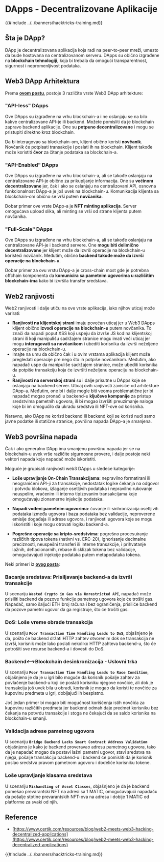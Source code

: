 # DApps - Decentralizovane Aplikacije

{{#include ../../banners/hacktricks-training.md}}

## Šta je DApp?

DApp je decentralizovana aplikacija koja radi na peer-to-peer mreži, umesto da bude hostovana na centralizovanom serveru. DApps su obično izgrađene na **blockchain tehnologiji**, koja bi trebala da omogući transparentnost, sigurnost i nepromenljivost podataka.

## Web3 DApp Arhitektura

Prema [**ovom postu**](https://www.certik.com/resources/blog/web2-meets-web3-hacking-decentralized-applications), postoje 3 različite vrste Web3 DApp arhitekture:

### "API-less" DApps

Ove DApps su izgrađene na vrhu blockchain-a i ne oslanjaju se na bilo kakve centralizovane API-je ili backend. Možete pomisliti da je blockchain zapravo backend aplikacije. One su **potpuno decentralizovane** i mogu se pristupiti direktno kroz blockchain.

Da bi interagovao sa blockchain-om, klijent obično koristi **novčanik**. Novčanik će potpisati transakcije i poslati ih na blockchain. Klijent takođe može koristiti **čvor** za čitanje podataka sa blockchain-a.

### "API-Enabled" DApps

Ove DApps su izgrađene na vrhu blockchain-a, ali se takođe oslanjaju na centralizovane API-je obično za prikupljanje informacija. One su **većinom decentralizovane** jer, čak i ako se oslanjaju na centralizovani API, osnovna funkcionalnost DApp-a je još uvek na blockchain-u. Komunikacija klijenta sa blockchain-om obično se vrši putem **novčanika**.

Dobar primer ove vrste DApp-a je **NFT minting aplikacija**. Server omogućava upload slika, ali minting se vrši od strane klijenta putem novčanika.

### "Full-Scale" DApps

Ove DApps su izgrađene na vrhu blockchain-a, ali se takođe oslanjaju na centralizovane API-je i backend servere. One **mogu biti delimično decentralizovane** jer klijent može da izvrši operacije na blockchain-u koristeći novčanik. Međutim, obično **backend takođe može da izvrši operacije na blockchain-u**.

Dobar primer za ovu vrstu DApp-a je cross-chain most gde je potrebna offchain komponenta da **komunicira sa pametnim ugovorima u različitim blockchain-ima** kako bi izvršila transfer sredstava.

## Web2 ranjivosti

Web2 ranjivosti i dalje utiču na ove vrste aplikacija, iako njihov uticaj može varirati:

- **Ranjivosti na klijentskoj strani** imaju povećan uticaj jer u Web3 DApps klijent obično **izvodi operacije na blockchain-u** putem novčanika. To znači da napadi poput XSS koji uspeju da izvrše JS kod na klijentskoj strani ili koji manipulišu sadržajem stranice mogu imati veći uticaj jer mogu **interagovati sa novčanikom** i ubediti korisnika da izvrši neželjene operacije na blockchain-u.
- Imajte na umu da obično čak i u ovim vrstama aplikacija klijent može pregledati operacije pre nego što ih potpiše novčanikom. Međutim, ako napadač uspe da manipuliše sadržajem stranice, može ubediti korisnika da potpiše transakciju koja će izvršiti neželjenu operaciju na blockchain-u.
- **Ranjivosti na serverskoj strani** su i dalje prisutne u DApps koje se oslanjaju na backend server. Uticaj ovih ranjivosti zavisiće od arhitekture DApp-a. Međutim, one bi i dalje mogle biti veoma problematične jer bi napadač mogao pronaći u backend-u **ključeve kompanije** za pristup sredstvima pametnih ugovora, ili bi mogao izvršiti preuzimanje naloga koje bi im omogućilo da ukradu sredstva ili NFT-ove od korisnika.

Naravno, ako DApp ne koristi backend ili backend koji se koristi nudi samo javne podatke ili statične stranice, površina napada DApp-a je smanjena.

## Web3 površina napada

Čak i ako generalno DApp ima smanjenu površinu napada jer se na blockchain-u uvek vrše različite sigurnosne provere, i dalje postoje neki vektori napada koje napadač može iskoristiti.

Moguće je grupisati ranjivosti web3 DApps u sledeće kategorije:

- **Loše upravljanje On-Chain Transakcijama**: nepravilno formatirani ili neograničeni API-ji za transakcije, nedostatak logike čekanja na odgovor i potvrdu blokova, izlaganje osetljivih podataka i nepravilno rukovanje neuspelim, vraćenim ili interno tipizovanim transakcijama koje omogućavaju zlonamerne injekcije podataka.

- **Napadi vođeni pametnim ugovorima**: čuvanje ili sinhronizacija osetljivih podataka između ugovora i baza podataka bez validacije, neproverene emisije događaja ili adrese ugovora, i ranjivosti ugovora koje se mogu iskoristiti i koje mogu otrovati logiku backend-a.

- **Pogrešne operacije sa kripto-sredstvima**: pogrešno procesuiranje različitih tipova tokena (nativni vs. ERC-20), ignorisanje decimalne preciznosti, neuspešni transferi ili interne transakcije, i prihvatanje lažnih, deflacionarnih, rebase ili sklizak tokena bez validacije, omogućavajući injekcije podataka putem metapodataka tokena.

Neki primeri iz [**ovog posta**](https://www.certik.com/resources/blog/web2-meets-web3-hacking-decentralized-applications):

### Bacanje sredstava: Prisiljavanje backend-a da izvrši transakcije

U scenariju **`Wasted Crypto in Gas via Unrestricted API`**, napadač može prisiliti backend da pozove funkcije pametnog ugovora koje će trošiti gas. Napadač, samo šaljući ETH broj računa i bez ograničenja, prisiliće backend da pozove pametni ugovor da ga registruje, što će trošiti gas.

### DoS: Loše vreme obrade transakcija

U scenariju **`Poor Transaction Time Handling Leads to DoS`**, objašnjeno je da, pošto će backend držati HTTP zahtev otvorenim dok se transakcija ne izvrši, korisnik može lako poslati nekoliko HTTP zahteva backend-u, što će potrošiti sve resurse backend-a i dovesti do DoS.

### Backend<-->Blockchain desinkronizacija - Uslovni trka

U scenariju **`Poor Transaction Time Handling Leads to Race Condition`**, objašnjeno je da je u igri bilo moguće da korisnik pošalje zahtev za povlačenje backend-u koji će poslati korisniku njegove novčiće, ali dok je transakcija još uvek bila u obradi, korisnik je mogao da koristi te novčiće za kupovinu predmeta u igri, dobijajući ih besplatno.

Još jedan primer bi mogao biti mogućnost korišćenja istih novčića za kupovinu različitih predmeta jer backend odmah daje predmet korisniku bez čekanja na potvrdu transakcije i stoga ne čekajući da se saldo korisnika na blockchain-u smanji.

### Validacija adrese pametnog ugovora

U scenariju **`Bridge Backend Lacks Smart Contract Address Validation`** objašnjeno je kako je backend proveravao adresu pametnog ugovora, tako da je napadač mogao da postavi lažni pametni ugovor, stavi sredstva na njega, pošalje transakciju backend-u i backend će pomisliti da je korisnik poslao sredstva pravom pametnom ugovoru i dodeliće korisniku tokene.

### Loše upravljanje klasama sredstava

U scenariju **`Mishandling of Asset Classes`**, objašnjeno je da je backend pomešao prevarantski NFT na adresi sa 1 MATIC, omogućavajući napadaču da pošalje stotine prevarantskih NFT-ova na adresu i dobije 1 MATIC od platforme za svaki od njih.

## Reference
- [https://www.certik.com/resources/blog/web2-meets-web3-hacking-decentralized-applications](https://www.certik.com/resources/blog/web2-meets-web3-hacking-decentralized-applications)

{{#include ../../banners/hacktricks-training.md}}
